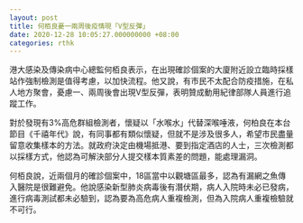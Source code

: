 ```yaml
---
layout: post
title: 何栢良憂一兩周後疫情現「V型反彈」
date: 2020-12-28 10:05:27.000000000 +08:00
categories: rthk
---
```


港大感染及傳染病中心總監何栢良表示，在出現確診個案的大廈附近設立臨時採樣站作強制檢測是值得考慮，以加快流程。他又說，有市民不太配合防疫措施，在私人地方聚會，憂慮一、兩周後會出現V型反彈，表明贊成動用紀律部隊人員進行追蹤工作。

對於發現有3%高危群組檢測者，懷疑以「水喉水」代替深喉唾液，何柏良在本台節目《千禧年代》說，有同事都有類似懷疑，但就不是涉及很多人，希望市民盡量留意收集樣本的方法。就政府決定由機場抵港、要到指定酒店的人士，三次檢測都以採樣方式，他認為可解決部分人提交樣本質素差的問題，能處理漏洞。

何栢良說，近兩個月的確診個案中，18區當中以觀塘區最多，認為有漏網之魚傳入醫院是很難避免。他說感染新型肺炎病毒後有潛伏期，病人入院時未必已發病，進行病毒測試都未必驗到，認為要為高危病人重複檢測，但為入院病人重複檢驗就不可行。
